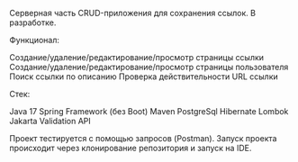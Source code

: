 Серверная часть CRUD-приложения для сохранения ссылок. В разработке.

Функционал:

Создание/удаление/редактирование/просмотр страницы ссылки
Создание/удаление/редактирование/просмотр страницы пользователя
Поиск ссылки по описанию
Проверка действительности URL ссылки

Стек:

Java 17
Spring Framework (без Boot)
Maven
PostgreSql
Hibernate
Lombok
Jakarta Validation API

Проект тестируется с помощью запросов (Postman). Запуск проекта происходит через клонирование репозитория и запуск на IDE.
